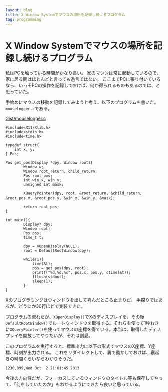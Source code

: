 ```yaml
---
layout: blog
title: X Window Systemでマウスの場所を記録し続けるプログラム
tag: programming
---
```


# X Window Systemでマウスの場所を記録し続けるプログラム

私はPCを触っている時間がかなり長い。
家のマシンは常に起動しているので、家に居る間はほとんどと言っても過言ではない。
ここまでPCに張り付いているなら、いっそPCの操作を記録しておけば、何か得られるものもあるのでは、と思っていた。

手始めにマウスの移動を記録してみようと考え、以下のプログラムを書いた。
`mouselogger.c`である。

[Gist/mouselogger.c](https://gist.github.com/xmisao/6792485)

~~~~
#include<X11/Xlib.h>
#include<stdio.h>
#include<time.h>

typedef struct{
	int x, y;
} Pos;

Pos get_pos(Display *dpy, Window root){
		Window w;
		Window root_return, child_return;
		Pos root_pos;
		int win_x, win_y;
		unsigned int mask;

		XQueryPointer(dpy, root, &root_return, &child_return, &root_pos.x, &root_pos.y, &win_x, &win_y, &mask);

		return root_pos;
}

int main(){
		Display* dpy;
		Window root;
		Pos pos;
		time_t t;

		dpy = XOpenDisplay(NULL);
		root = DefaultRootWindow(dpy);

		while(1){	
			time(&t);
			pos = get_pos(dpy, root);
			printf("%d,%d,%s", pos.x, pos.y, ctime(&t));
			fflush(stdout);
			sleep(1);
		}
}
~~~~

Xのプログラミングはウィンドウを出して喜んだところ止まりだ。
手探りではあるが、どうにか30行ほどで実装できた。

プログラムの流れだが、`XOpenDisplay()`でXのディスプレイを、その後`DefaultRootWindow()`でルートウィンドウを取得する。それらを使って1秒おきに`XQueryPointer()`を使ってマウスの座標を得ている。本当は、取得したディスプレイを開放してやりたいが、それは割愛。

このプログラムを実行すると、標準出力に以下の形式でマウスのX座標、Y座標、時刻が出力される。
これをリダイレクトして、裏で動かしておけば、寝起きの時間くらいならわかりそうだ。

~~~~
1230,899,Wed Oct  2 21:01:45 2013
~~~~

今後の方向性だが、フォーカスしているウィンドウのタイトル等も保存してやって、「何をしていたのか」もわかるようにできたら良いと思っている。
